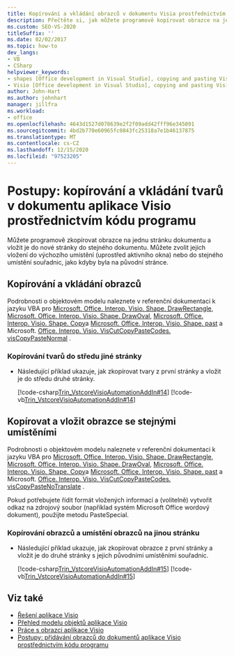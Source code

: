 ```yaml
---
title: Kopírování a vkládání obrazců v dokumentu Visia prostřednictvím kódu programu
description: Přečtěte si, jak můžete programově kopírovat obrazce na jedné stránce dokumentu a vložit je do nové stránky ve stejném dokumentu.
ms.custom: SEO-VS-2020
titleSuffix: ''
ms.date: 02/02/2017
ms.topic: how-to
dev_langs:
- VB
- CSharp
helpviewer_keywords:
- shapes [Office development in Visual Studio], copying and pasting Visio shapes
- Visio [Office development in Visual Studio], copying and pasting Visio shapes
author: John-Hart
ms.author: johnhart
manager: jillfra
ms.workload:
- office
ms.openlocfilehash: 4643d1527d078639e2f2f09add42fff96e345091
ms.sourcegitcommit: 4bd2b770e60965fc0843fc25318a7e1b46137875
ms.translationtype: MT
ms.contentlocale: cs-CZ
ms.lasthandoff: 12/15/2020
ms.locfileid: "97523205"
---
```

# <a name="how-to-programmatically-copy-and-paste-shapes-in-a-visio-document"></a>Postupy: kopírování a vkládání tvarů v dokumentu aplikace Visio prostřednictvím kódu programu
  Můžete programově zkopírovat obrazce na jednu stránku dokumentu a vložit je do nové stránky do stejného dokumentu. Můžete zvolit jejich vložení do výchozího umístění (uprostřed aktivního okna) nebo do stejného umístění souřadnic, jako kdyby byla na původní stránce.

## <a name="copy-and-paste-shapes"></a>Kopírování a vkládání obrazců
 Podrobnosti o objektovém modelu naleznete v referenční dokumentaci k jazyku VBA pro [Microsoft. Office. Interop. Visio. Shape. DrawRectangle](/office/vba/api/Visio.Shape.DrawRectangle), [Microsoft. Office. Interop. Visio. Shape. DrawOval](/office/vba/api/Visio.Shape.DrawOval), [Microsoft. Office. Interop. Visio. Shape. Copy](/office/vba/api/Visio.Shape.Copy)a [Microsoft. Office. Interop. Visio. Shape. past](/office/vba/api/Visio.Shape.Paste) a Microsoft. [Office. Interop. Visio. VisCutCopyPasteCodes. visCopyPasteNormal](/office/vba/api/Visio.viscutcopypastecodes) .

### <a name="to-copy-shapes-to-the-center-of-another-page"></a>Kopírování tvarů do středu jiné stránky

- Následující příklad ukazuje, jak zkopírovat tvary z první stránky a vložit je do středu druhé stránky.

     [!code-csharp[Trin_VstcoreVisioAutomationAddIn#14](../vsto/codesnippet/CSharp/trin_vstcorevisioautomationaddin/ThisAddIn.cs#14)]
     [!code-vb[Trin_VstcoreVisioAutomationAddIn#14](../vsto/codesnippet/VisualBasic/trin_vstcorevisioautomationaddin/ThisAddIn.vb#14)]

## <a name="copy-and-paste-shapes-with-the-same-positions"></a>Kopírovat a vložit obrazce se stejnými umístěními
 Podrobnosti o objektovém modelu naleznete v referenční dokumentaci k jazyku VBA pro [Microsoft. Office. Interop. Visio. Shape. DrawRectangle](/office/vba/api/Visio.Shape.DrawRectangle), [Microsoft. Office. Interop. Visio. Shape. DrawOval](/office/vba/api/Visio.Shape.DrawOval), [Microsoft. Office. Interop. Visio. Shape. Copy](/office/vba/api/Visio.Shape.Copy)a [Microsoft. Office. Interop. Visio. Shape. past](/office/vba/api/Visio.Shape.Paste) a Microsoft. [Office. Interop. Visio. VisCutCopyPasteCodes. visCopyPasteNoTranslate](/office/vba/api/Visio.viscutcopypastecodes) .

 Pokud potřebujete řídit formát vložených informací a (volitelně) vytvořit odkaz na zdrojový soubor (například systém Microsoft Office wordový dokument), použijte metodu PasteSpecial.

### <a name="to-copy-shapes-and-shape-locations-to-another-page"></a>Kopírování obrazců a umístění obrazců na jinou stránku

- Následující příklad ukazuje, jak zkopírovat obrazce z první stránky a vložit je do druhé stránky s jejich původními umístěními souřadnic.

     [!code-csharp[Trin_VstcoreVisioAutomationAddIn#15](../vsto/codesnippet/CSharp/trin_vstcorevisioautomationaddin/ThisAddIn.cs#15)]
     [!code-vb[Trin_VstcoreVisioAutomationAddIn#15](../vsto/codesnippet/VisualBasic/trin_vstcorevisioautomationaddin/ThisAddIn.vb#15)]

## <a name="see-also"></a>Viz také
- [Řešení aplikace Visio](../vsto/visio-solutions.md)
- [Přehled modelu objektů aplikace Visio](../vsto/visio-object-model-overview.md)
- [Práce s obrazci aplikace Visio](../vsto/working-with-visio-shapes.md)
- [Postupy: přidávání obrazců do dokumentů aplikace Visio prostřednictvím kódu programu](../vsto/how-to-programmatically-add-shapes-to-a-visio-document.md)
